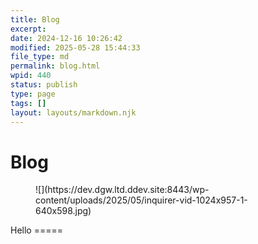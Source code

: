 ```yaml
---
title: Blog
excerpt: 
date: 2024-12-16 10:26:42
modified: 2025-05-28 15:44:33
file_type: md
permalink: blog.html
wpid: 440
status: publish
type: page
tags: []
layout: layouts/markdown.njk
---
```


# Blog

<div class="dgwltd-block dgwltd-hero  alignfull has-text-align-left has-image   " id="block_12304c2df6f9574dfcb5510673d12593-6880b3d42fe27"> <link as="image" href="https://dev.dgw.ltd.ddev.site:8443/wp-content/uploads/2025/05/inquirer-vid-1024x957-1-640x598.jpg" media="(max-width: 39.6875em)" rel="preload"></link> <link as="image" href="https://dev.dgw.ltd.ddev.site:8443/wp-content/uploads/2025/05/inquirer-vid-1024x957-1.jpg" media="(min-width: 40.0625em)" rel="preload"></link> <style>
						#block_12304c2df6f9574dfcb5510673d12593-6880b3d42fe27.dgwltd-hero img {
							object-position: 45.49% 34.22%;
						}
					</style><div class="dgwltd-block__background"> <figure> <picture> <source media="(min-width: 64em)" srcset="https://dev.dgw.ltd.ddev.site:8443/wp-content/uploads/2025/05/inquirer-vid-1024x957-1.jpg"> ![](https://dev.dgw.ltd.ddev.site:8443/wp-content/uploads/2025/05/inquirer-vid-1024x957-1-640x598.jpg) </source></picture> </figure> </div><div class="dgwltd-hero__wrapper"><div class="dgwltd-hero__inner"><div class="dgwltd-hero__content stack"><div class="acf-innerblocks-container">Hello
=====

</div> </div> </div> </div></div>